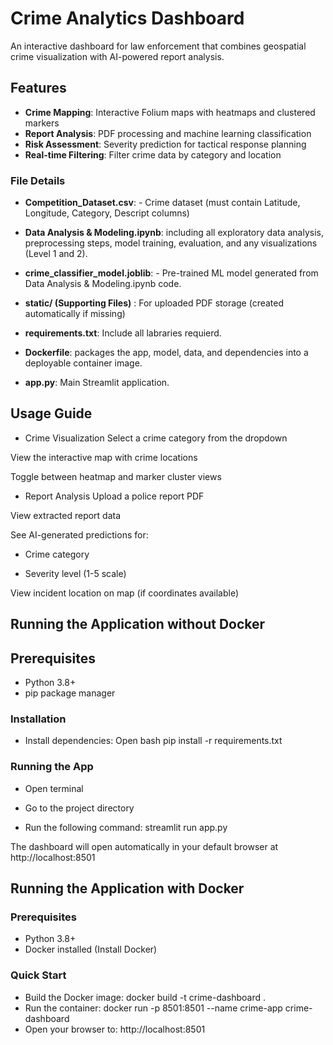 # Crime Analytics Dashboard

An interactive dashboard for law enforcement that combines geospatial crime visualization with AI-powered report analysis.

## Features

- **Crime Mapping**: Interactive Folium maps with heatmaps and clustered markers
- **Report Analysis**: PDF processing and machine learning classification
- **Risk Assessment**: Severity prediction for tactical response planning
- **Real-time Filtering**: Filter crime data by category and location

### File Details

- **Competition_Dataset.csv**: - Crime dataset (must contain Latitude, Longitude, Category, Descript columns)

- **Data Analysis & Modeling.ipynb**: including all exploratory data analysis, preprocessing steps, model training, evaluation, and any visualizations (Level 1 and 2).

- **crime_classifier_model.joblib**: - Pre-trained ML model generated from Data Analysis & Modeling.ipynb code.

- **static/ (Supporting Files)** : For uploaded PDF storage (created automatically if missing)

- **requirements.txt**: Include all labraries requierd.

- **Dockerfile**: packages the app, model, data, and dependencies into a deployable container image.

- **app.py**:	Main Streamlit application.

## Usage Guide
- Crime Visualization
Select a crime category from the dropdown

View the interactive map with crime locations

Toggle between heatmap and marker cluster views

- Report Analysis
Upload a police report PDF

View extracted report data

See AI-generated predictions for:

   - Crime category

   - Severity level (1-5 scale)

View incident location on map (if coordinates available)

## Running the Application without Docker

## Prerequisites

- Python 3.8+
- pip package manager

### Installation

- Install dependencies:
Open bash
pip install -r requirements.txt

### Running the App 
- Open terminal

- Go to the project directory

- Run the following command:
streamlit run app.py

The dashboard will open automatically in your default browser at http://localhost:8501

## Running the Application with Docker

### Prerequisites
- Python 3.8+
- Docker installed (Install Docker)

### Quick Start
- Build the Docker image:
    docker build -t crime-dashboard .
- Run the container:
    docker run -p 8501:8501 --name crime-app crime-dashboard
- Open your browser to: http://localhost:8501


